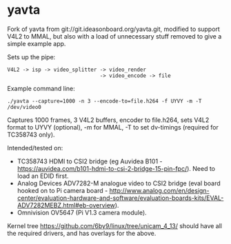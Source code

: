 # yavta
Fork of yavta from git://git.ideasonboard.org/yavta.git, modified to support V4L2 to MMAL,
but also with a load of unnecessary stuff removed to give a simple example app.

Sets up the pipe:
```
V4L2 -> isp -> video_splitter -> video_render
                              -> video_encode -> file
```
Example command line:
```
./yavta --capture=1000 -n 3 --encode-to=file.h264 -f UYVY -m -T /dev/video0
```
Captures 1000 frames, 3 V4L2 buffers, encoder to file.h264, sets V4L2 format to UYVY (optional), -m for MMAL,
-T to set dv-timings (required for TC358743 only).

Intended/tested on:
- TC358743 HDMI to CSI2 bridge (eg Auvidea B101 - https://auvidea.com/b101-hdmi-to-csi-2-bridge-15-pin-fpc/). Need to load an EDID first.
- Analog Devices ADV7282-M analogue video to CSI2 bridge (eval board hooked on to Pi camera board - http://www.analog.com/en/design-center/evaluation-hardware-and-software/evaluation-boards-kits/EVAL-ADV7282MEBZ.html#eb-overview).
- Omnivision OV5647 (Pi V1.3 camera module).

Kernel tree https://github.com/6by9/linux/tree/unicam_4_13/ should have all the required drivers, and has overlays for the above.
